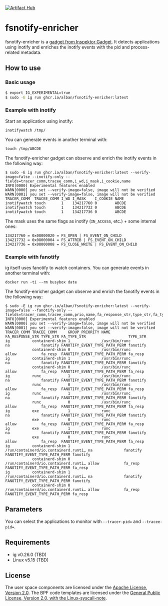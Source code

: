 [![Artifact Hub](https://img.shields.io/endpoint?url=https://artifacthub.io/badge/repository/fsnotify-enricher)](https://artifacthub.io/packages/search?repo=fsnotify-enricher)

# fsnotify-enricher

fsnotify-enricher is a [gadget from Inspektor
Gadget](https://inspektor-gadget.io/). It detects applications using inotify
and enriches the inotify events with the pid and process-related metadata.

## How to use

### Basic usage

```bash
$ export IG_EXPERIMENTAL=true
$ sudo -E ig run ghcr.io/alban/fsnotify-enricher:latest
```

### Example with inotify

Start an application using inotify:
```
inotifywatch /tmp/
```

You can generate events in another terminal with:
```
touch /tmp/ABCDE
```

The fsnotify-enricher gadget can observe and enrich the inotify events in the following way:
```
$ sudo -E ig run ghcr.io/alban/fsnotify-enricher:latest --verify-image=false --inotify-only --fields=tracer_comm,tracee_comm,i_wd,i_mask,i_cookie,name
INFO[0000] Experimental features enabled
WARN[0000] you set --verify-image=false, image will not be verified
WARN[0001] you set --verify-image=false, image will not be verified
TRACER_COMM  TRACEE_COMM I_WD I_MASK    I_COOKIE NAME
inotifywatch touch       1    134217760 0        ABCDE
inotifywatch touch       1    134217732 0        ABCDE
inotifywatch touch       1    134217736 0        ABCDE
```

The mask uses the same flags as inotify (`IN_ACCESS`, etc.) + some internal ones:
```
134217760 = 0x08000020 = FS_OPEN | FS_EVENT_ON_CHILD
134217732 = 0x08000004 = FS_ATTRIB | FS_EVENT_ON_CHILD
134217736 = 0x08000008 = FS_CLOSE_WRITE | FS_EVENT_ON_CHILD
```

### Example with fanotify

ig itself uses fanotify to watch containers. You can generate events in another terminal with:
```
docker run -ti --rm busybox date
```

The fsnotify-enricher gadget can observe and enrich the fanotify events in the following way:
```
$ sudo -E ig run ghcr.io/alban/fsnotify-enricher:latest --verify-image=false --fanotify-only --fields=tracer_comm,tracee_comm,prio,name,fa_response_str,type_str,fa_type_str,type_str
INFO[0000] Experimental features enabled
WARN[0000] you set --verify-image=false, image will not be verified
WARN[0001] you set --verify-image=false, image will not be verified
TRACER_COMM TRACEE_COMM     GROUP_PRIORITY NAME                                 FA_RESPONSE_STR TYPE_STR FA_TYPE_STR                   TYPE_STR
ig          containerd-shim 1              /usr/bin/runc                        na              fanotify FANOTIFY_EVENT_TYPE_PATH_PERM fanotify
            containerd-shim 0              /usr/bin/runc                        allow           fa_resp  FANOTIFY_EVENT_TYPE_PATH_PERM fa_resp
ig          containerd-shim 1              /usr/bin/runc                        na              fanotify FANOTIFY_EVENT_TYPE_PATH_PERM fanotify
            containerd-shim 0              /usr/bin/runc                        allow           fa_resp  FANOTIFY_EVENT_TYPE_PATH_PERM fa_resp
ig          runc            1              /usr/bin/runc                        na              fanotify FANOTIFY_EVENT_TYPE_PATH_PERM fanotify
            runc            0              /usr/bin/runc                        allow           fa_resp  FANOTIFY_EVENT_TYPE_PATH_PERM fa_resp
ig          runc            1              /usr/bin/runc                        na              fanotify FANOTIFY_EVENT_TYPE_PATH_PERM fanotify
            runc            0              /usr/bin/runc                        allow           fa_resp  FANOTIFY_EVENT_TYPE_PATH_PERM fa_resp
ig          exe             1              runc                                 na              fanotify FANOTIFY_EVENT_TYPE_PATH_PERM fanotify
            exe             0              runc                                 allow           fa_resp  FANOTIFY_EVENT_TYPE_PATH_PERM fa_resp
ig          exe             1              runc                                 na              fanotify FANOTIFY_EVENT_TYPE_PATH_PERM fanotify
            exe             0              runc                                 allow           fa_resp  FANOTIFY_EVENT_TYPE_PATH_PERM fa_resp
ig          containerd-shim 1              /run/containerd/io.containerd.runti… na              fanotify FANOTIFY_EVENT_TYPE_PATH_PERM fanotify
            containerd-shim 0              /run/containerd/io.containerd.runti… allow           fa_resp  FANOTIFY_EVENT_TYPE_PATH_PERM fa_resp
ig          containerd-shim 1              /run/containerd/io.containerd.runti… na              fanotify FANOTIFY_EVENT_TYPE_PATH_PERM fanotify
            containerd-shim 0              /run/containerd/io.containerd.runti… allow           fa_resp  FANOTIFY_EVENT_TYPE_PATH_PERM fa_resp
```

## Parameters

You can select the applications to monitor with `--tracer-pid=` and
`--tracee-pid=`.

## Requirements

- ig v0.26.0 (TBD)
- Linux v5.15 (TBD)

## License

The user space components are licensed under the [Apache License, Version
2.0](LICENSE). The BPF code templates are licensed under the [General Public
License, Version 2.0, with the Linux-syscall-note](LICENSE-bpf.txt).
